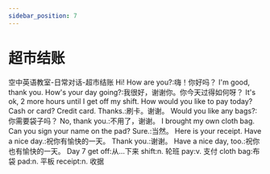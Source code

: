 ```yaml
---
sidebar_position: 7
---
```


# 超市结账

<box paper="grid" pdf pic watermark
    backgroundColor="white"
    height="1600px"
    width="1200px">
    <box display="inline-block" padding="20px" width="75%">
        <box
            backgroundColor="#666"
            borderRadius="10px"
            color="#FDD834"
            border="2px solid black"
            fontSize="36px"
            marginBottom="20px"
            textAlign="center"
            verticalAlign="middle"
        >
            空中英语教室-日常对话-超市结账
        </box>
        <bubble>Hi! How are you?:嗨！你好吗？</bubble>
        <bubble right>I'm good, thank you. How's your day going?:我很好，谢谢你。你今天过得如何呀？
        </bubble>
        <bubble hint="还好，再过两个小时我就可以下班了。">
It's ok, 2 more hours until I <hl green>get off</hl> my <hl yellow>shift</hl>. 
        </bubble>
        <bubble hint="你今天想怎么付款？给现金还是刷卡？">
How would you like to <hl green>pay</hl> today? Cash or card?
        </bubble>
        <bubble right>Credit card. Thanks.:刷卡。谢谢。</bubble>
        <bubble>Would you like any bags?:你需要袋子吗？</bubble>
        <bubble right>No, thank you.:不用了，谢谢。</bubble>
        <bubble right hint="我带了自己的布袋来。">I brought my own <hl yellow>cloth bag</hl>.</bubble>
        <bubble hint="你可以在签名板上签你的名字吗？">Can you sign your name on the <hl green>pad</hl>?</bubble>
        <bubble right>Sure.:当然。</bubble>
        <bubble hint="这是你的收据。">Here is your <hl yellow>receipt</hl>.</bubble>
        <bubble>Have a nice day.:祝你有愉快的一天。</bubble>
        <bubble right>Thank you.:谢谢。</bubble>
        <bubble right>Have a nice day, too.:祝你也有愉快的一天。</bubble>
    </box>
    <box
        borderLeft="3px dashed black"
        float="right"
        marginTop="100px"
        padding="20px"
        height="calc(100% - 100px)"
        width="25%"
    >
        <box
            background="#FDD834"
            borderRadius="10px"
            border="2px solid #666"
            color="black"
            fontSize="36px"
            padding="0 20px"
            position="absolute"
            top="-80px"
            textAlign="center"
            verticalAlign="middle"
        >Day 7</box>
<bln green marginTop="160px">get off:从...下来</bln>
<bln yellow>shift:n. 轮班</bln>
<bln green>pay:v. 支付</bln>
<brn yellow marginTop="190px">cloth bag:布袋</brn>
<bln green>pad:n. 平板</bln>
<brn yellow marginTop="100px">receipt:n. 收据</brn>
    </box>
</box>
